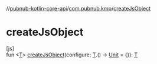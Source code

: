 //[pubnub-kotlin-core-api](../../index.md)/[com.pubnub.kmp](index.md)/[createJsObject](create-js-object.md)

# createJsObject

[js]\
fun &lt;[T](create-js-object.md)&gt; [createJsObject](create-js-object.md)(configure: [T](create-js-object.md).() -&gt; [Unit](https://kotlinlang.org/api/latest/jvm/stdlib/kotlin/-unit/index.html) = {}): [T](create-js-object.md)
